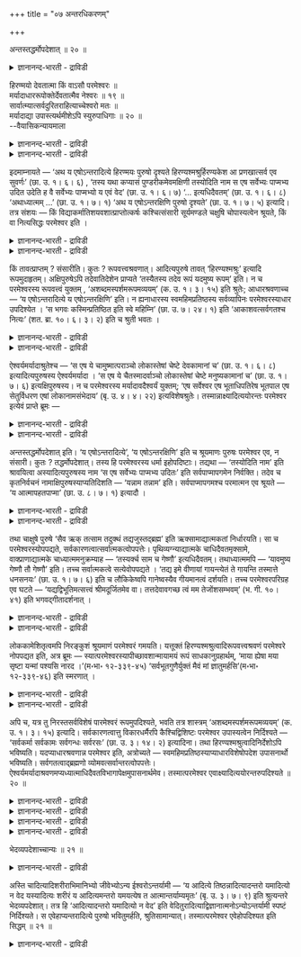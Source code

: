 +++
title = "०७ अन्तरधिकरणम्"

+++

अन्तस्तद्धर्मोपदेशात् ॥ २० ॥  
<details><summary>ज्ञानानन्द-भारती - द्राविडी</summary>

अन्दस्तत्तर्मोबदेसात् ॥ २० ॥
</details>

हिरण्मयो देवतात्मा किं वाऽसौ परमेश्वरः ॥  
मर्यादाधाररूपोक्तेर्देवतात्मैव नेश्वरः ॥ १९ ॥  
सार्वात्म्यात्सर्वदुरितराहित्याच्चेश्वरो मतः ॥  
मर्यादाद्या उपास्त्यर्थमीशेऽपि स्युरुपाधिगाः ॥ २० ॥  
--वैयासिकन्यायमाला

<details><summary>ज्ञानानन्द-भारती - द्राविडी</summary>

हिरण्मयर् (तङ्गत्तैप् पोल् पिरगासिप्पवर्) ऎऩ्बदु तेवदा स्वरूबमायुळ्ळवरा?
अल्लदु इवरुक्कुम् मेलाऩ ईसुवररा? ऎल्लै, आदारम्, रूबम् इवै सॊल्लप्
पट्टिरुप्पदाल् तेवदात्मादाऩ्, ईसुवरर् अल्ल।
</details>

<details><summary>ज्ञानानन्द-भारती - द्राविडी</summary>

ऎल्लावऱ्ऱिऱ्कुम् आत्मावायिरुक्कुम् तऩ्मै युळ्ळ तिऩालुम, ऎन्द विद
तोषमुमऱ्ऱ तऩ्मैयुळ्ळदालुम् ईसुवरर्दाऩ् ऎऩ्ऱु तीर्माऩिक्कप् पडुगिऱदु।
ऎल्लै मुदलि यवै ईसुवररिडत्तिलुम, उबासऩै सॆय्य वेण्डियदऱ्काग
उबादिगळिलुळ्ळवैयाग एऱ्पडलाम्।
</details>

इदमाम्नायते — ‘अथ य एषोऽन्तरादित्ये हिरण्मयः पुरुषो दृश्यते
हिरण्यश्मश्रुर्हिरण्यकेश आ प्रणखात्सर्व एव सुवर्णः’ (छा. उ. १। ६। ६) ,
‘तस्य यथा कप्यासं पुण्डरीकमेवमक्षिणी तस्योदिति नाम स एष सर्वेभ्यः
पाप्मभ्य उदित उदेति ह वै सर्वेभ्यः पाप्मभ्यो य एवं वेद’ (छा. उ. १। ६।
७) ‘... इत्यधिदैवतम्’ (छा. उ. १। ६। ८) ‘अथाध्यात्मम् ...’ (छा. उ. १।
७। १) ‘अथ य एषोऽन्तरक्षिणि पुरुषो दृश्यते’ (छा. उ. १। ७। ५) इत्यादि।
तत्र संशयः — किं विद्याकर्मातिशयवशात्प्राप्तोत्कर्षः कश्चित्संसारी
सूर्यमण्डले चक्षुषि चोपास्यत्वेन श्रूयते, किं वा नित्यसिद्धः परमेश्वर
इति ।

<details><summary>ज्ञानानन्द-भारती - द्राविडी</summary>

(सान्दोक्य उबनिषत्तिल् मुदलावदु अत्या यत्तिल् 'पुळ्ळिऩ्' ऎऩ्ऱु
आरम्बित्तु आदित्य मण्डलत्तिलुम्, कण्णिलुम् ओर् पुरुषऩै उबासिक्
कुम्बडियाग सॊल्लियिरुक्किऱदु। अदु इन्द अदिगरणत् तिऱ्कु विषयम्। इन्द
पुरुषऩ् जीवऩा? परमेस्वरऩा ऎऩ्ऱु सन्देहम्। उरुवम्, आदारम्, ऎल्लै मुदलियदु
सॊल्लियिरुप्पदाल् इवै प्रह्मत्तिऱ्कुक् किडैया ताऩदाल् तेवदा उरुवम् कॊण्ड
जीवऩ् ऎऩ्ऱु पूर्वबक्षम्। ऎल्लामाग इरुप्पदु, ऎल्लाप् पाबङ्गळु मऱ्ऱदु। इवै
ईसुवरऩिडम्दाऩ् पॊरुन्दुम् जीवऩिडम् पॊरुन्दादु। आगैयाल् इन्दप् पुरुषऩ्
ईसुवरऩ्दाऩ्। उरुवम्, आदारम्, ऎल्लै मुदलियवै उबादियैयॊट्टि उबासऩत्तिऱ्काग
ईसुवरऩिडत्तिलुम् काणप्पडलाम्)।
</details>

<details><summary>ज्ञानानन्द-भारती - द्राविडी</summary>

"पिऱगु ऎन्द इवर् आदित्यऩुक्कु उळ्ळे स्वर्णमयमाय्, स्वर्णमीसैयुडऩ्,
स्वर्ण केसत् तुडऩ्, नगम् वरैयिल् ऎल्लामे स्वर्णमाय्, पुरुषर्
काणप्पडुगिऱारो। कबियिऩ् आसऩम् ऎप्पडियो अप्पडियुळ्ळ सॆन्दामरैबोल अवरुडैय
कण्गळ्; अवरुक्कु उत् (मेलुळ्ळवर्) ऎऩ्ऱु पॆयर्; अन्द इवर् ऎल्ला
पाबङ्गळिलिरुन्दुम् मेल् पोऩवर्। ऎवऩ् इव्विदम् अऱिगिऱाऩो अवऩुम् निच्चयमाग
ऎल्ला पाबङ्गळिलिरुन्दुम् मेल् पोगिऱाऩ् ऎऩ्ऱु तेवदा विषयमाग" (सान् १-६-६,
७, ८) ऎऩ्ऱुम्, "इऩि सरीर विषयमाग। ऎन्द इवर् कण्णिल् उळ्ळे पुरुषर्
काणप्पडुगिऱारो" (सान्।१-१-७, ५) ऎऩ्ऱुम् इदु सॊल्लप्पडुगिऱदु। अङ्गे
संसयम्: सेषमाऩ वित्यै कर्माक्कळिऩ् वसत्तिऩाल् मेऩ्मै अडैन्दुळ्ळ ऒरु
संसारि सूर्यमण्डलत्तिलुम् कण्णिलुम् उबासिक् कप्पड वेण्डियवरागच्
चॊल्लप्पडुगिऱारा? अल्लदु ऎप्पॊऴुदुम् निलैत्तिरुक्कुम् परमात्मावा? ऎऩ्ऱु।
</details>

किं तावत्प्राप्तम् ? संसारीति। कुतः ? रूपवत्त्वश्रवणात्। आदित्यपुरुषे
तावत् ‘हिरण्यश्मश्रुः’ इत्यादि रूपमुदाहृतम्। अक्षिपुरुषेऽपि
तदेवातिदेशेन प्राप्यते ‘तस्यैतस्य तदेव रूपं यदमुष्य रूपम्’ इति। न च
परमेश्वरस्य रूपवत्त्वं युक्तम् , ‘अशब्दमस्पर्शमरूपमव्ययम्’ (क. उ. १।
३। १५) इति श्रुतेः; आधारश्रवणाच्च — ‘य एषोऽन्तरादित्ये य
एषोऽन्तरक्षिणि’ इति। न ह्यनाधारस्य स्वमहिमप्रतिष्ठस्य सर्वव्यापिनः
परमेश्वरस्याधार उपदिश्येत । ‘स भगवः कस्मिन्प्रतिष्ठित इति स्वे महिम्नि’
(छा. उ. ७। २४। १) इति ‘आकाशवत्सर्वगतश्च नित्यः’ (शत. ब्रा. १०। ६।
३। २) इति च श्रुती भवतः ।

<details><summary>ज्ञानानन्द-भारती - द्राविडी</summary>

पूर्वबक्षम्: ऎदु नियायम्? संसारि ऎऩ्ऱु, एऩ्? रूबमुडैयवराग
सॊल्लियिरुप्पदाल्। आदित्य पुरुष विषयत्तिल् स्वर्णमयमाऩ मीसैयुळ्ळवऩ्
ऎऩ्बदु मुदलिय रूबम् सॊल्लप्पट्टेयिरुक्किऱदु। कण्णिलुळ्ळ पुरुषऩ्
विषयत्तिल् “अवरुक्कु ऎन्द रूबमो अदुवे इन्द अवरुक्कुम् रूबम्" ऎऩ्ऱु अदे
रूबम् अदिदेसत्तिऩाल् किडैक्किऱदु। "सप्तमऱ्ऱदु, स्पर्समऱ्ऱदु, रूबमऱ्ऱदु,
नासमऱ्ऱदु" (काडग।१-३-१५) ऎऩ्ऱ सुरुदियिऩाल् परमेसुवररुक्कु रूबमुळ्ळ तऩ्मै
पॊरुन्दादु।
</details>

<details><summary>ज्ञानानन्द-भारती - द्राविडी</summary>

आदारम् सॊल्लियिरुप्पदालुम्: "ऎन्द इवर् आदित्यऩिल् उळ्ळे”, “ऎन्द इवर्
कण्णिल् उळ्ळे" ऎऩ्ऱु। आदारमऱ्ऱवराय्, तऩ् महिमैयिलेये निलैत्तवराय्,
ऎल्लावऱ्ऱैयुम् वियाबिप्पवरायुळ्ळ परमेसुवररुक्कु आदारम्
उबदेसिक्कप्पडमाट्टादु। “हे पगवऩ्, अवर् ऎदिल् निलैत्तिरुक्किऱार् ऎऩ्ऱु ;
तऩ् महिमैयिल्" (सान् ७-२४-१) ऎऩ्ऱुम्, “आगासत्तैप्पोल ऎङ्गुमुळ्ळवर्
नित्यर्" ऎऩ्ऱुम् सुरुदिगळ् इरुक्किऩ्ऱऩ।
</details>

ऐश्वर्यमर्यादाश्रुतेश्च — ‘स एष ये चामुष्मात्पराञ्चो लोकास्तेषां चेष्टे
देवकामानां च’ (छा. उ. १। ६। ८) इत्यादित्यपुरुषस्य ऐश्वर्यमर्यादा । ‘स
एष ये चैतस्मादर्वाञ्चो लोकास्तेषां चेष्टे मनुष्यकामानां च’ (छा. उ. १।
७। ६) इत्यक्षिपुरुषस्य। न च परमेश्वरस्य मर्यादावदैश्वर्यं युक्तम्; ‘एष
सर्वेश्वर एष भूताधिपतिरेष भूतपाल एष सेतुर्विधरण एषां लोकानामसंभेदाय’
(बृ. उ. ४। ४। २२) इत्यविशेषश्रुतेः। तस्मान्नाक्ष्यादित्ययोरन्तः
परमेश्वर इत्येवं प्राप्ते ब्रूमः —

<details><summary>ज्ञानानन्द-भारती - द्राविडी</summary>

ऐसुवर्यत्तिऱ्कु ऎल्लै सॊल्लियिरुप्पदालुम्, “अदऱ्कु अप्पाल् ऎन्द लोगङ्गळ्
उण्डो, अवैगळुक्कुम् तेवर्गळुडैय कामऩैक्कुळ्ळ विषयङ्गळुक्कुम् अन्द इवर्
आळुबवराय् इरुक्किऱार्” ऎऩ्ऱु आदित्य पुरुषऩुडैय ऐसुवर्यत्तिऱ्कु ऎल्लै;
“इदऱ्कु इप्पाल् ऎन्द लोगङ्गळ् उण्डो अवैगळुक्कुम्, मऩुष्यर्गळुडैय
कामऩैक्कुळ्ळ विषयङ्गळुक्कुम् अन्द इवर् आळुबवराय् इरुक्किऱार्” ऎऩ्ऱु
अक्षि (कण्णिलुळ्ळ) पुरुषऩुडैय ऐसुवर्यत्तिऱ्कु ऎल्लै। परमेसुवररुक्को
ऎल्लै युडैय ऐसुवर्यम् युक्तमागादु। “इवर् ऎल्लावऱ्ऱिऱ्कुम् ईसुवरर्,
ऎल्लाप्पिराणिगळुक्कुम् अदिबदि, ऎल्लाप् पिराणिगळैयुम् परिबालिप्पवर्, इवर्
नऩ्गु ताङ्गुम् अणै। इन्द उलगङ्गळ् कलन्दुविडामल् इरुप्पदऱ्काग" (पिरुहत्
४-४-२२) ऎऩ्ऱु पॊदुवाग सुरुदि इरुप्पदाल्।
</details>

<details><summary>ज्ञानानन्द-भारती - द्राविडी</summary>

आगैयाल् कण् आदित्यऩ् इवैगळिल् उळ्ळेयिरुप्पदु परमेसुवरर् इल्लै।
</details>

अन्तस्तद्धर्मोपदेशात् इति। ‘य एषोऽन्तरादित्ये’, ‘य एषोऽन्तरक्षिणि’ इति
च श्रूयमाणः पुरुषः परमेश्वर एव, न संसारी। कुतः ? तद्धर्मोपदेशात्। तस्य
हि परमेश्वरस्य धर्मा इहोपदिष्टाः। तद्यथा — ‘तस्योदिति नाम’ इति
श्रावयित्वा अस्यादित्यपुरुषस्य नाम ‘स एष सर्वेभ्यः पाप्मभ्य उदितः’ इति
सर्वपाप्मापगमेन निर्वक्ति। तदेव च कृतनिर्वचनं
नामाक्षिपुरुषस्याप्यतिदिशति — ‘यन्नाम तन्नाम’ इति। सर्वपाप्मापगमश्च
परमात्मन एव श्रूयते — ‘य आत्मापहतपाप्मा’ (छा. उ. ८। ७। १) इत्यादौ ।

<details><summary>ज्ञानानन्द-भारती - द्राविडी</summary>

सित्तान्दम्: ऎऩ्ऱु इव्विदम् एऱ्पडुम्बोदु सॊल्गिऱोम्। 'उळ्ळेयिरुप्पवर्,
(परमेसुवरर्) अवरुडैय तर्मम् उबदेसित्तु इरुप्पदाल्’, ‘ऎन्द इवर्
आदित्यऩिल् उळ्ळे' 'ऎन्द इवर् कण्णिल् उळ्ळे' ऎऩ्ऱुम् सॊल्लप्पडुम् पुरुषर्
परमेसुवरर्दाऩ्, संसारियल्ल। एऩ्? 'अवरुडैय तर्मम् उबदेसिक्
कप्पट्टिरुप्पदाल्”, अन्दप् परमेसुवररुडैय तर्मङ्गळ् अल्लवा इङ्गे
उबदेसिक्कप्पट्टिरुक्किऩ्ऱऩ?
</details>

<details><summary>ज्ञानानन्द-भारती - द्राविडी</summary>

अदु ऎप्पडियॆऩ्ऱाल्, ‘अवरुक्कु उत् ऎऩ्ऱु पॆयर्' ऎऩ्ऱु इन्द आदित्य
पुरुषऩुडैय पॆयरै सॊल्लिविट्टु, “अन्द इवर् ऎल्ला पाबङ्गळिलिरुन्दुम् मेल्
पोऩवर्” ऎऩ्ऱु ऎल्ला पाबङ्गळुम् पोऩवराग ऎडुत्तुच्चॊल्गिऱदु। ऎडुत्तुच्
चॊऩ्ऩ अन्द पॆयरैये अक्षिबुरुषऩुक्कु ‘ऎदु (अवरुक्कु) पॆयरो अदुवे
(इवरुक्कु) पॆयर्' ऎऩ्ऱु अदिदेसम् सॆय्गिऱदु। ऎल्लाप् पाबङ्गळुम्
विलगियिरुप्पदो परमात्मा विऱ्कुत्ताऩ् सॊल्लप् पट्टिरुक्किऱदु। ‘ऎन्द आत्मा
पाबम् विलगिऩवरो' (सान्।८-७-१) ऎऩ्बदु मुदलियदिल्।
</details>

तथा चाक्षुषे पुरुषे ‘सैव ऋक् तत्साम तदुक्थं तद्यजुस्तद्ब्रह्म’ इति
ऋक्सामाद्यात्मकतां निर्धारयति। सा च परमेश्वरस्योपपद्यते,
सर्वकारणत्वात्सर्वात्मकत्वोपपत्तेः। पृथिव्यग्न्याद्यात्मके
चाधिदैवतमृक्सामे, वाक्प्राणाद्यात्मके चाध्यात्ममनुक्रम्याह — ‘तस्यर्क्च
साम च गेष्णौ’ इत्यधिदैवतम्। तथाध्यात्ममपि — ‘यावमुष्य गेष्णौ तौ गेष्णौ’
इति। तच्च सर्वात्मकत्वे सत्येवोपपद्यते । ‘तद्य इमे वीणायां गायन्त्येतं
ते गायन्ति तस्मात्ते धनसनयः’ (छा. उ. १। ७। ६) इति च लौकिकेष्वपि
गानेष्वस्यैव गीयमानत्वं दर्शयति। तच्च परमेश्वरपरिग्रह एव घटते —
‘यद्यद्विभूतिमत्सत्त्वं श्रीमदूर्जितमेव वा। तत्तदेवावगच्छ त्वं मम
तेजोंशसम्भवम्’ (भ. गी. १०। ४१) इति भगवद्गीतादर्शनात् ।

<details><summary>ज्ञानानन्द-भारती - द्राविडी</summary>

अप्पडिये कण्णिलुळ्ळ पुरुषर् विषयमाय् ‘अदुदाऩ् रिक्, अदुसामम्, अदु
उक्तम्, अदु यजुस्, अदु पिरह्मम्' ऎऩ्ऱु रुक्, सामम् मुदलिय तऩ्मैयुळ्ळदै
तीर्माऩिक्किऱदु; अदु परमेसुवररिडम् पॊरुन्दुम्, ऎल्लावऱ्ऱिऱ्कुम्
कारणमायिरुप्पदाल् ऎल्लामायु मिरुक्कुम् तऩ्मै पॊरुन्दुमादलाल् तेवर्
सम्बन्दमाग रिक्कैयुम्, सामत्तैयुम्, पिरुदिवी अक्ऩि मुदलाऩ स्वरूबमागवुम्
सरीर सम्बन्दमाग वाक्कु, पिराणऩ् मुदलाऩ स्वरूबमागवुम् आरम्बित्तु
'अवरुक्कु रिक्कुम्, साममुम् केष्णम्' ऎऩऱु तेवदा सम्बन्दम्, अप्पडिये सरीर
सम्बन्दमुम् 'अवरुक्कुम् ऎन्द इरण्डुम् केष्णमो अवै (इवरुक्कुम्) केष्णम्'
ऎऩ्ऱु इदुवुम् ऎल्लावऱ्ऱिऱ्कुमे आत्मावा यिरुप् पवरिडत्तिल् ताऩ्
पॊरुन्दुम्।
</details>

<details><summary>ज्ञानानन्द-भारती - द्राविडी</summary>

‘आगैयाल् ऎन्द इवर्गळ् वीणैयिल् काऩम् सॆय्गिऱार्गळो, अवर्गळ् इवरै काऩम्
सॆय्गिऱार्गळ्। आगैयाल् अवर्गळ् सॆल्वमुळ्ळवर्गळाग इरुक्किऱार्गळ्' (सान्।
१-७-६) ऎऩ्ऱु उलगत्तिलुळ्ळ काऩङ्गळिल् कूड इवरुक्के पाडप्पडुम् तऩ्मैयैक्
काट्टुगिऱदु। अदुवुम् परमेसुवरऩ् ऎऩऱु ऎडुत्तुक्कॊण्डाल्दाऩ् पॊरुन्दुम्।
'ऎन्द ऎन्द पिराणि महिमैयुळ्ळदायो, सॆल्वमुळ्ळदायो, पलमुळ्ळ तायो
इरुक्किऱदो, अदु अदु ऎऩ्ऩुडैय तेजसिऩ् अंसत्तिऩाल् एऱ्पट्टदुदाऩ् ऎऩ्ऱु नी
अऱिन्दुगॊळ्' (कीदै १०-४१) ऎऩ्ऱु पगवत्कीदैयिल् काणुवदाल्।
</details>

लोककामेशितृत्वमपि निरङ्कुशं श्रूयमाणं परमेश्वरं गमयति। यत्तूक्तं
हिरण्यश्मश्रुत्वादिरूपवत्त्वश्रवणं परमेश्वरे नोपपद्यत इति, अत्र ब्रूमः —
स्यात्परमेश्वरस्यापीच्छावशान्मायामयं रूपं साधकानुग्रहार्थम्, ‘माया
ह्येषा मया सृष्टा यन्मां पश्यसि नारद ।’(म॰भा॰ १२-३३९-४५)
‘सर्वभूतगुणैर्युक्तं मैवं मां ज्ञातुमर्हसि’(म॰भा॰ १२-३३९-४६) इति
स्मरणात् ।

<details><summary>ज्ञानानन्द-भारती - द्राविडी</summary>

लोगङ्गळ् कामङ्गळ् इवैगळै आळुबवरा यिरुक्कुम् तऩ्मैयुम् निरङ्गुसमाग
(तडैयऩ्ऩियिल् पिऱरुक्कु अदीऩमिल्लामल्) सॆल्लप्पडुवदुम् परमेसु वररैये
अऱिविक्किऱदु।
</details>

<details><summary>ज्ञानानन्द-भारती - द्राविडी</summary>

स्वर्णमीसैयुडैयदु मुदलिय रूबम् सॊल्लि यिरुप्पदु परमेसुवररिडत्तिल्
पॊरुन्दादु ऎऩ्ऱु ऎदु सॊल्लप्पडुगिऱदो, अव्विषयत्तिल् सॊल्गिऱोम्:
परमेसुवररुक्कुक्कूड इष्टप्पट्टाल् सादगर्गळिऩ् अऩुक्रहत्तिऩ् पॊरुट्टु
मायामयमाऩ रूबम् इरुक्कलाम्। “हे नारदा, ऎल्लाप् पिराणिगळुडैय कुणङ्गळोडु
सेर्न्ददाग ऎप्पडि ऎऩ्ऩैप् पार्क्किऱायो, इदुवो ऎऩ्ऩाल् स्रुष्टिक्कप्
पट्टिरुक्कुम् मायै; ऎऩ्ऩै इव्विदमे ऎऩ्ऱु निऩैत्तुविडादे" ऎऩ्ऱु
स्मरिक्कप्पट्टिरुप्पदाल्,
</details>

अपि च, यत्र तु निरस्तसर्वविशेषं पारमेश्वरं रूपमुपदिश्यते, भवति तत्र
शास्त्रम् ‘अशब्दमस्पर्शमरूपमव्ययम्’ (क. उ. १। ३। १५) इत्यादि।
सर्वकारणत्वात्तु विकारधर्मैरपि कैश्चिद्विशिष्टः परमेश्वर उपास्यत्वेन
निर्दिश्यते — ‘सर्वकर्मा सर्वकामः सर्वगन्धः सर्वरसः’ (छा. उ. ३। १४। २)
इत्यादिना। तथा हिरण्यश्मश्रुत्वादिनिर्देशोऽपि भविष्यति।
यदप्याधारश्रवणान्न परमेश्वर इति, अत्रोच्यते —
स्वमहिमप्रतिष्ठस्याप्याधारविशेषोपदेश उपासनार्थो भविष्यति।
सर्वगतत्वाद्ब्रह्मणो व्योमवत्सर्वान्तरत्वोपपत्तेः।
ऐश्वर्यमर्यादाश्रवणमप्यध्यात्माधिदैवतविभागापेक्षमुपासनार्थमेव।
तस्मात्परमेश्वर एवाक्ष्यादित्ययोरन्तरुपदिश्यते ॥ २० ॥

<details><summary>ज्ञानानन्द-भारती - द्राविडी</summary>

मेलुम्, ऎङ्गे ऎव्विद विसेषमुमऱ्ऱ परमेसुवररुडैय रूबम्
उबदेसिक्कप्पडुगिऱदो, अङ्गे "सप्तमऱ्ऱदु, स्पर्समऱ्ऱदु, रूबमऱ्ऱदु,
नासमऱ्ऱदु" ऎऩ्बदु मुदलाऩ सास्तिरम् इरुक्कुम्। ऎल्लावऱ्ऱिऱ्कुम्
कारणमायिरुप्पदिऩाल्, सिल विगारङ्गळिऩ् तर्मङ्गळुडऩुम् कूडिऩवराग,
परमेसुवरर् उबासिक्क वेण्डियवरागक् कुऱिप्पिडप्पडुगिऱार्, "ऎल्ला
कर्मावुमुळ्ळवर्; ऎल्लाक् कामङ्गळुमुळ्ळवर्, ऎल्ला कन्दमुमुळ्ळवर्, ऎल्ला
रसमुमुळ्ळवर्" (सान्। ३-१४-२) ऎऩ्बदु मुदलियदाल्, अव्विदमे
स्वर्णमीसैयुडैयदु मुदलियदैक् कुऱिप्पिडुवदुम् इरुक्कुम्।
</details>

<details><summary>ज्ञानानन्द-भारती - द्राविडी</summary>

आदारम् सॊल्लप्पट्टिरुप्पदालुम् परमेसुवरर् इल्लै ऎऩ्बदु ऎदुवो,
अव्विषयत्तिल् सॊल्गिऱोम्। तऩ् महिमैयिल् निलैत्तिरुप्पवरुक्कुक्कूड
उबासऩैक्काग विसेषमाऩ आदारत्तै उबदेसिप्पदु उणडु, पिरह्मम् आगासम्बोल
ऎङ्गुमिरुप्पदाल् ऎल्लावऱ्ऱिऱ्कुम् उळ्ळेयिरुक्कुम् तऩ्मैयुम्
पॊरुन्दक्कूडियदाल्।
</details>

<details><summary>ज्ञानानन्द-भारती - द्राविडी</summary>

ऐसुवर्यत्तिऱ्कु ऎल्लै सॊल्लियिरुप्पदुम्गूड उबासऩैक्कागवे अत्यात्मम्
अदिदैवदमॆऩ्ऱु पिरिप्पदै अबेक्षित्तु एऱ्पट्टदु।
</details>

<details><summary>ज्ञानानन्द-भारती - द्राविडी</summary>

आगैयाल् परमेसुवरर्दाऩ् कण्णिलुम् आदित्यऩिडत्तिलुम् उळ्ळे इरुप्पदाग
उबदेसिक् कप्पट्टिरुक्किऱदु।
</details>

भेदव्यपदेशाच्चान्यः ॥ २१ ॥  
<details><summary>ज्ञानानन्द-भारती - द्राविडी</summary>

पेदव्यबदेसाच्चान्य: ॥ २१ ॥
</details>

अस्ति चादित्यादिशरीराभिमानिभ्यो जीवेभ्योऽन्य ईश्वरोऽन्तर्यामी — ‘य
आदित्ये तिष्ठन्नादित्यादन्तरो यमादित्यो न वेद यस्यादित्यः शरीरं य
आदित्यमन्तरो यमयत्येष त आत्मान्तर्याम्यमृतः’ (बृ. उ. ३। ७। ९) इति
श्रुत्यन्तरे भेदव्यपदेशात्। तत्र हि ‘आदित्यादन्तरो यमादित्यो न वेद’ इति
वेदितुरादित्याद्विज्ञानात्मनोऽन्योऽन्तर्यामी स्पष्टं निर्दिश्यते। स
एवेहाप्यन्तरादित्ये पुरुषो भवितुमर्हति, श्रुतिसामान्यात्।
तस्मात्परमेश्वर एवेहोपदिश्यत इति सिद्धम् ॥ २१ ॥

<details><summary>ज्ञानानन्द-भारती - द्राविडी</summary>

‘ऎवर् आदित्यऩिल् इरुन्दु कॊण्डु, आदित्यऩै विड उळ्ळे, ऎवरै आदित्यऩ्
अऱिवदिल्लैयो, ऎवरुक्कु आदित्यऩ् सरीरमो, ऎवर् उळ्ळेयिरुन्दु आदित्यऩै
नियमऩम् सॆय्गिऱारो, इवर् उऩ्ऩुडैय आत्मा, अन्दर्यामी, मरणमऱ्ऱवर्'
(पिरुहत् ३-७-९) ऎऩ्ऱु वेऱु सुरुदियिल् वेऱ्ऱुमै कुऱिप्पिडप्
पट्टिरुप्पदाल्, आदित्यऩ् मुदलाऩ सरीरङ्गळै अबिमाऩिक्कुम् जीवर्गळुक्कु
वेऱाग अन्दर्यामियाग ईसुवरर् इरुक्किऱार्। अङ्गेयो 'आदित्य ऩैविड उळ्ळे,
ऎवरै आदित्यऩ् अऱिवदिल्लैयो' ऎऩ्ऱु अऱिबवऩागिय विक्ञाऩात्मावाऩ (जीवऩाऩ)
आदित्यऩुक्कु वेऱाग अन्दर्यामी तॆळिवागक् कुऱिप्पिडप्पडुगिऱार्। सुरुदिगळ्
समाऩमायिरुप्पदाल् इङ्गेयुम् कूड अवरेदाऩ् आदित्यऩिल् उळ्ळ पुरुषराग
इरुप्पदु नियायम्। आगैयाल् परमेसुवरर्दाऩ् इङ्गे कुऱिप्पिडप्पडुगिऱार्
ऎऩ्बदु सित्तम्।
</details>

